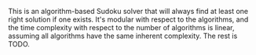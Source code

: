 This is an algorithm-based Sudoku solver that will always find at least one right solution if one exists. It's modular with respect to the algorithms, and the time complexity with respect to the number of algorithms is linear, assuming all algorithms have the same inherent complexity. The rest is TODO.
